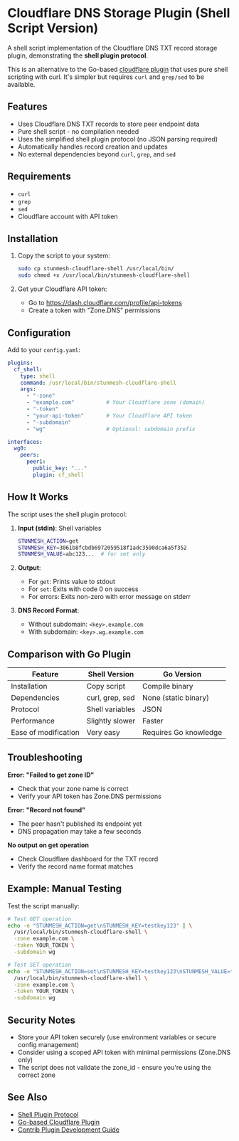 # Cloudflare DNS Storage Plugin (Shell Script Version)

A shell script implementation of the Cloudflare DNS TXT record storage plugin, demonstrating the **shell plugin protocol**.

This is an alternative to the Go-based [cloudflare plugin](../cloudflare/) that uses pure shell scripting with curl. It's simpler but requires `curl` and `grep/sed` to be available.

## Features

- Uses Cloudflare DNS TXT records to store peer endpoint data
- Pure shell script - no compilation needed
- Uses the simplified shell plugin protocol (no JSON parsing required)
- Automatically handles record creation and updates
- No external dependencies beyond `curl`, `grep`, and `sed`

## Requirements

- `curl`
- `grep`
- `sed`
- Cloudflare account with API token

## Installation

1. Copy the script to your system:
   ```bash
   sudo cp stunmesh-cloudflare-shell /usr/local/bin/
   sudo chmod +x /usr/local/bin/stunmesh-cloudflare-shell
   ```

2. Get your Cloudflare API token:
   - Go to https://dash.cloudflare.com/profile/api-tokens
   - Create a token with "Zone.DNS" permissions

## Configuration

Add to your `config.yaml`:

```yaml
plugins:
  cf_shell:
    type: shell
    command: /usr/local/bin/stunmesh-cloudflare-shell
    args:
      - "-zone"
      - "example.com"          # Your Cloudflare zone (domain)
      - "-token"
      - "your-api-token"       # Your Cloudflare API token
      - "-subdomain"
      - "wg"                   # Optional: subdomain prefix

interfaces:
  wg0:
    peers:
      peer1:
        public_key: "..."
        plugin: cf_shell
```

## How It Works

The script uses the shell plugin protocol:

1. **Input (stdin)**: Shell variables
   ```bash
   STUNMESH_ACTION=get
   STUNMESH_KEY=3061b8fcbdb6972059518f1adc3590dca6a5f352
   STUNMESH_VALUE=abc123...  # for set only
   ```

2. **Output**:
   - For `get`: Prints value to stdout
   - For `set`: Exits with code 0 on success
   - For errors: Exits non-zero with error message on stderr

3. **DNS Record Format**:
   - Without subdomain: `<key>.example.com`
   - With subdomain: `<key>.wg.example.com`

## Comparison with Go Plugin

| Feature | Shell Version | Go Version |
|---------|--------------|------------|
| Installation | Copy script | Compile binary |
| Dependencies | curl, grep, sed | None (static binary) |
| Protocol | Shell variables | JSON |
| Performance | Slightly slower | Faster |
| Ease of modification | Very easy | Requires Go knowledge |

## Troubleshooting

**Error: "Failed to get zone ID"**
- Check that your zone name is correct
- Verify your API token has Zone.DNS permissions

**Error: "Record not found"**
- The peer hasn't published its endpoint yet
- DNS propagation may take a few seconds

**No output on get operation**
- Check Cloudflare dashboard for the TXT record
- Verify the record name format matches

## Example: Manual Testing

Test the script manually:

```bash
# Test GET operation
echo -e "STUNMESH_ACTION=get\nSTUNMESH_KEY=testkey123" | \
  /usr/local/bin/stunmesh-cloudflare-shell \
  -zone example.com \
  -token YOUR_TOKEN \
  -subdomain wg

# Test SET operation
echo -e "STUNMESH_ACTION=set\nSTUNMESH_KEY=testkey123\nSTUNMESH_VALUE=testvalue456" | \
  /usr/local/bin/stunmesh-cloudflare-shell \
  -zone example.com \
  -token YOUR_TOKEN \
  -subdomain wg
```

## Security Notes

- Store your API token securely (use environment variables or secure config management)
- Consider using a scoped API token with minimal permissions (Zone.DNS only)
- The script does not validate the zone_id - ensure you're using the correct zone

## See Also

- [Shell Plugin Protocol](../../README.md#shell-plugin-protocol)
- [Go-based Cloudflare Plugin](../cloudflare/)
- [Contrib Plugin Development Guide](../README.md)
